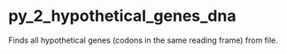 # py_2_hypothetical_genes_dna
Finds all hypothetical genes (codons in the same reading frame) from file.
